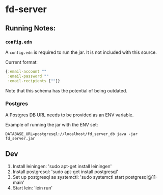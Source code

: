 # fd-server

## Running Notes:

### `config.edn`

A `config.edn` is required to run the jar. It is not included with this source.

Current format: 

```clojure
{:email-account ""
 :email-password ""
 :email-recipients [""]}
```

Note that this schema has the potential of being outdated. 

### Postgres

A Postgres DB URL needs to be provided as an ENV variable.

Example of running the jar with the ENV set:

```shell
DATABASE_URL=postgresql://localhost/fd_server_db java -jar fd_server.jar
```

## Dev

1. Install leiningen: 'sudo apt-get install leiningen'
2. Install postgresql: 'sudo apt-get install postgresql'
3. Set up postgresql as systemctl: 'sudo systemctl start postgresql@11-main'
4. Start lein: 'lein run'

